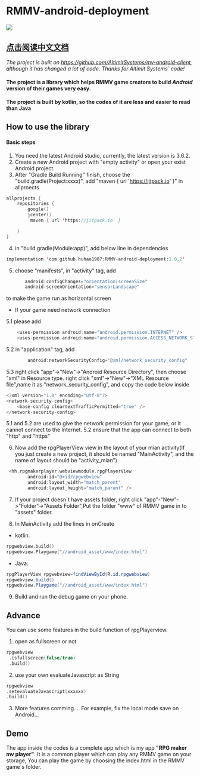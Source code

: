 # RMMV-android-deployment

<img src="https://img.shields.io/github/v/release/huhao1987/RMMV-android-deployment.svg">

## [点击阅读中文文档](https://github.com/huhao1987/RMMV-android-deployment/blob/master/README.zh_CN.md "简体中文")	


 *The project is built on https://github.com/AltimitSystems/mv-android-client, although it has changed a lot of code. Thanks for Altimit Systems` code!*

#### The project is a library which helps RMMV game creators to build  _Android_  version of their games very easy.
**The project is built by kotlin, so the codes of it are less and easier to read than Java**

## How to use the library
#### Basic steps
1. You need the latest Android studio, currently, the latest version is 3.6.2.
2. Create a new Android project with "empty activity" or open your exist Android project.
3. After "Gradle Build Running" finish, choose the "build.gradle(Project:xxxx)", add "maven { url 'https://jitpack.io' }" in allproects
```kotlin
allprojects {
    repositories {
        google()
        jcenter()
         maven { url 'https://jitpack.io' }

    }
}
```

4. in "build.gradle(Module:app)", add below line in dependencies
```kotlin
implementation 'com.github.huhao1987:RMMV-android-deployment:1.0.2'
```

5. choose "manifests", in "activity" tag, add
```kotlin
       android:configChanges="orientation|screenSize"
       android:screenOrientation="sensorLandscape"
```
to make the game run as horizontal screen

* If your game need network connection

5.1 please add 
```kotlin
    <uses-permission android:name="android.permission.INTERNET" />
    <uses-permission android:name="android.permission.ACCESS_NETWORK_STATE" />
```
5.2 in "application" tag, add 
```kotlin
        android:networkSecurityConfig="@xml/network_security_config"
```
5.3 right click "app"->"New"->"Android Resource Directory",  then choose "xml" in Resource type.
    right click "xml"->"New"->"XML Resource file",name it as "network_security_config", and copy the code below inside
```kotlin
<?xml version="1.0" encoding="utf-8"?>
<network-security-config>
    <base-config cleartextTrafficPermitted="true" />
</network-security-config>
```
5.1 and 5.2 are used to give the network permission for your game, or it cannot connect to the Internet. 5.2 ensure that the app can connect to both "http" and "https"


6. Now add the rpgPlayerView view in the layout of your mian activity(If you just create a new project, it should be named "MainActivity", and the name of layout should be "activity_mian")
```kotlin
 <hh.rpgmakerplayer.webviewmodule.rpgPlayerView
        android:id="@+id/rpgwebview"
        android:layout_width="match_parent"
        android:layout_height="match_parent" />
 ```
 
7. If your project doesn`t have assets folder, right click "app"-"New"->"Folder"->"Assets Folder",Put the folder "www" of RMMV game in to "assets" folder.

8. In MainActivity add the lines in onCreate
* kotlin:
```kotlin
rpgwebview.build()
rpgwebview.Playgame("//android_asset/www/index.html")
```
* Java:
```Java
rpgPlayerView rpgwebview=findViewById(R.id.rpgwebview)
rpgwebview.build()
rpgwebview.Playgame("//android_asset/www/index.html")
```

9. Build and run the debug game on your phone.

## Advance 
You can use some features in the build function of rpgPlayerview.
1) open as fullscreen or not
```kotlin
rpgwebview
 .isfullscreen(false/true)
 .build()
 ```
2) use your own evaluateJavascript as String
 ```kotlin
rpgwebview
 .setevaluateJavascript(xxxxxx)
 .build()
 ```
3) More features comming....
For example, fix the local mode save on Android...


## Demo
The app inside the codes is a complete app which is my app **"RPG maker mv player"**. It is a common player which can play any RMMV game on your storage, You can play the game by choosing the index.html in the RMMV game`s folder. 


